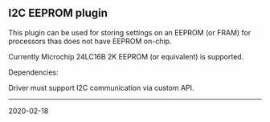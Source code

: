 ## I2C EEPROM plugin

This plugin can be used for storing settings on an EEPROM (or FRAM) for processors thas does not have EEPROM on-chip.

Currently Microchip 24LC16B 2K EEPROM (or equivalent) is supported.

Dependencies:

Driver must support I2C communication via custom API.

---
2020-02-18
